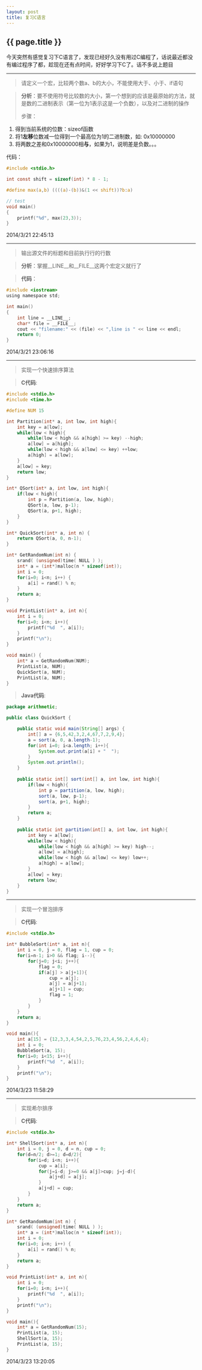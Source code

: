 ```yaml
---
layout: post
title: 复习C语言
---
```


{{ page.title }}
---------------------
今天突然有感觉复习下C语言了，发现已经好久没有用过C编程了，话说最近都没有编过程序了都，趁现在还有点时间，好好学习下C了。话不多说上题目

---------------------
> 请定义一个宏，比较两个数a、b的大小，不能使用大于、小于、if语句

>**分析**：要不使用符号比较数的大小，第一个想到的应该是最原始的方法，就是数的二进制表示（第一位为1表示这是一个负数），以及对二进制的操作
>
>步骤：
>>
 1. 得到当前系统的位数：sizeof函数
 2. 将1**左移**位数减一位得到一个最高位为1的二进制数，如: 0x10000000
 3. 将两数之差和0x10000000相**与**，如果为1，说明差是负数。。。
>
代码：
``` c 
#include <stdio.h>

int const shift = sizeof(int) * 8 - 1;

#define max(a,b) ((((a)-(b))&(1 << shift))?b:a)

// test
void main()
{
	printf("%d", max(23,3));
}
```
2014/3/21 22:45:13 

--------------------
> 输出源文件的标题和目前执行行的行数

> **分析**：掌握__LINE__和__FILE__这两个宏定义就行了

> **代码**：
``` c
#include <iostream>
using namespace std;

int main()
{
	int line = __LINE__;
	char* file = __FILE__;
	cout << "filename:" << (file) << ",line is " << line << endl;
	return 0;
}
```
2014/3/21 23:06:16 

--------------------
> 实现一个快速排序算法

> **C代码**:
``` c
#include <stdio.h>
#include <time.h> 

#define NUM 15

int Partition(int* a, int low, int high){
	int key = a[low];
	while(low < high){
		while(low < high && a[high] >= key) --high;
		a[low] = a[high];
		while(low < high && a[low] <= key) ++low;
		a[high] = a[low];
	}
	a[low] = key;
	return low;
}

int* QSort(int* a, int low, int high){
	if(low < high){
		int p = Partition(a, low, high);
		QSort(a, low, p-1);
		QSort(a, p+1, high);
	}
}

int* QuickSort(int* a, int n) {
	return QSort(a, 0, n-1);
}

int* GetRandomNum(int n) {
	srand( (unsigned)time( NULL ) ); 
	int* a = (int*)malloc(n * sizeof(int));
	int i = 0;
	for(i=0; i<n; i++) {
		a[i] = rand() % n;
	}
	return a;
}

void PrintList(int* a, int n){
	int i = 0;
	for(i=0; i<n; i++){
		printf("%d  ", a[i]);
	}
	printf("\n");
}

void main() {
	int* a = GetRandomNum(NUM);
	PrintList(a, NUM);
	QuickSort(a, NUM);
	PrintList(a, NUM);
}
```
> **Java代码**:
``` java
package arithmetic;

public class QuickSort {

	public static void main(String[] args) {
		int[] a = {6,5,42,3,2,4,67,7,2,9,4};
		a = sort(a, 0, a.length-1);
		for(int i=0; i<a.length; i++){
			System.out.print(a[i] + "  ");
		}
		System.out.println();
	}
		
	public static int[] sort(int[] a, int low, int high){
		if(low < high){
			int p = partition(a, low, high);
			sort(a, low, p-1);
			sort(a, p+1, high);
		}
		return a;
	}
		
	public static int partition(int[] a, int low, int high){
		int key = a[low];
		while(low < high){
			while(low < high && a[high] >= key) high--;
			a[low] = a[high];
			while(low < high && a[low] <= key) low++;
			a[high] = a[low];
		}
		a[low] = key;
		return low;
	}
}
```
--------------------------
> 实现一个冒泡排序

> **C代码**:
``` c
#include <stdio.h>

int* BubbleSort(int* a, int n){
	int i = 0, j = 0, flag = 1, cup = 0;
	for(i=n-1; i>0 && flag; i--){
		for(j=0; j<i; j++){
			flag = 0;
			if(a[j] > a[j+1]){
				cup = a[j];
				a[j] = a[j+1];
				a[j+1] = cup;
				flag = 1;
			}
		}
	}
	return a;
}

void main(){
	int a[15] = {12,3,3,4,54,2,5,76,23,4,56,2,4,6,4};
	int i = 0;
	BubbleSort(a, 15);
	for(i=0; i<15; i++){
		printf("%d  ", a[i]);
	}
	printf("\n");
}
```
2014/3/23 11:58:29 

-------------------
> 实现希尔排序

> **C代码**:
``` c
#include <stdio.h>

int* ShellSort(int* a, int n){
	int i = 0, j = 0, d = n, cup = 0;
	for(d=n/2; d>=1; d=d/2){
		for(i=d; i<n; i++){
			cup = a[i];
			for(j=i-d; j>=0 && a[j]>cup; j=j-d){
				a[j+d] = a[j];
			}
			a[j+d] = cup;
		}
	}
	return a;
}

int* GetRandomNum(int n) {
	srand( (unsigned)time( NULL ) ); 
	int* a = (int*)malloc(n * sizeof(int));
	int i = 0;
	for(i=0; i<n; i++) {
		a[i] = rand() % n;
	}
	return a;
}

void PrintList(int* a, int n){
	int i = 0;
	for(i=0; i<n; i++){
		printf("%d  ", a[i]);
	}
	printf("\n");
}

void main(){
	int* a = GetRandomNum(15);
	PrintList(a, 15);
	ShellSort(a, 15);
	PrintList(a, 15);
}
```
2014/3/23 13:20:05 